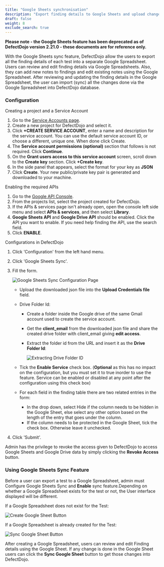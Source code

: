 ```yaml
---
title: "Google Sheets synchronisation"
description: "Export finding details to Google Sheets and upload changes from Google Sheets."
draft: false
weight: 8
exclude_search: true
---
```


**Please note - the Google Sheets feature has been deprecated as of DefectDojo version 2.21.0 - these documents are for reference only.**

With the Google Sheets sync feature, DefectDojo allow the users to
export all the finding details of each test into a separate Google
Spreadsheet. Users can review and edit finding details via Google
Spreadsheets. Also, they can add new notes to findings and edit existing
notes using the Google Spreadsheet. After reviewing and updating the
finding details in the Google Spreadsheet, the user can import (sync)
all the changes done via the Google Spreadsheet into DefectDojo
database.

### Configuration

Creating a project and a Service Account

1.  Go to the [Service Accounts
    page](https://console.developers.google.com/iam-admin/serviceaccounts/).
2.  Create a new project for DefectDojo and select it.
3.  Click **+CREATE SERVICE ACCOUNT**, enter a name and description
    for the service account. You can use the default service account
    ID, or choose a different, unique one. When done click Create.
4.  The **Service account permissions (optional)** section that
    follows is not required. Click **Continue**.
5.  On the **Grant users access to this service account** screen,
    scroll down to the **Create key** section. Click **+Create
    key**.
6.  In the side panel that appears, select the format for your key
    as **JSON**
7.  Click **Create**. Your new public/private key pair is generated
    and downloaded to your machine.

Enabling the required APIs

1.  Go to the [Google API
    Console](https://console.developers.google.com//).
2.  From the projects list, select the project created for
    DefectDojo.
3.  If the APIs & services page isn\'t already open, open the
    console left side menu and select **APIs & services**, and then
    select **Library**.
4.  **Google Sheets API** and **Google Drive API** should be
    enabled. Click the API you want to enable. If you need help
    finding the API, use the search field.
5.  Click **ENABLE**.

Configurations in DefectDojo

1.  Click \'Configuration\' from the left hand menu.
2.  Click \'Google Sheets Sync\'.
3.  Fill the form.

    ![Google Sheets Sync Configuration Page](images/google_sheets_sync_1.png)

    * Upload the downloaded json file into the **Upload
      Credentials file** field.

    * Drive Folder Id:

        * Create a folder inside the Google drive of the same
          Gmail account used to create the service account.
        * Get the **client\_email** from the downloaded json file
          and share the created drive folder with client\_email
          giving **edit access**.
        * Extract the folder id from the URL and insert it as the
          **Drive Folder Id**:

          ![Extracting Drive Folder ID](images/google_sheets_sync_2.png)

    * Tick the **Enable Service** check box. (**Optional** as this
      has no impact on the configuration, but you must set it to
      true inorder to use the feature. Service can be enabled or
      disabled at any point after the configuration using this
      check box)

    * For each field in the finding table there are two related
      entries in the form:

        * In the drop down, select Hide if the column needs to be
          hidden in the Google Sheet, else select any other option
          based on the length of the entry that goes under the
          column.
        * If the column needs to be protected in the Google Sheet,
          tick the check box. Otherwise leave it unchecked.

4.  Click \'Submit\'.

Admin has the privilege to revoke the access given to DefectDojo to
access Google Sheets and Google Drive data by simply clicking the
**Revoke Access** button.

### Using Google Sheets Sync Feature

Before a user can export a test to a Google Spreadsheet, admin must
Configure Google Sheets Sync and **Enable** sync feature.Depending on
whether a Google Spreadsheet exists for the test or not, the User
interface displayed will be different.

If a Google Spreadsheet does not exist for the Test:

![Create Google Sheet Button](images/google_sheets_sync_3.png)

If a Google Spreadsheet is already created for the Test:

![Sync Google Sheet Button](images/google_sheets_sync_4.png)

After creating a Google Spreadsheet, users can review and edit Finding
details using the Google Sheet. If any change is done in the Google
Sheet users can click the **Sync Google Sheet** button to get those
changes into DefectDojo.
